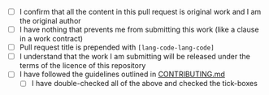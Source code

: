 - [ ] I confirm that all the content in this pull request is original work and I am the original author
- [ ] I have nothing that prevents me from submitting this work (like a clause in a work contract)
- [ ] Pull request title is prepended with `[lang-code-lang-code]`
- [ ] I understand that the work I am submitting will be released under the terms of the licence of this repository
- [ ] I have followed the guidelines outlined in [CONTRIBUTING.md](CONTRIBUTING.md)
  - [ ] I have double-checked all of the above and checked the tick-boxes
